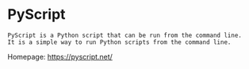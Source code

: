 # PyScript

    PyScript is a Python script that can be run from the command line.
    It is a simple way to run Python scripts from the command line.

Homepage: https://pyscript.net/

